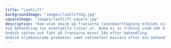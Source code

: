 ```yaml
---
title: "Lashlift"
backgroundImage: "images/lashliftbg.jpg"
squareImage: "images/lashlift-square.jpg"
description: "Kom utan smink på fransarna (sminkborttagning erbjuds självklart hos oss).
Vid behandling tas eventuella linser ut. Boka ej in träning inom 24h efter behandling.
Undvik vatten och fukt på fransarna minst 24h efter behandling.
Undvik oljebaserade produkter samt vattenfast mascara efter din behandling."
---
```

